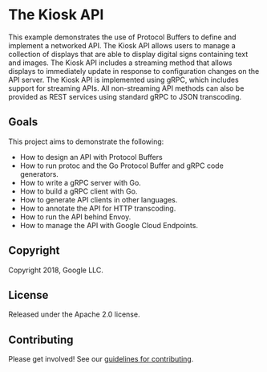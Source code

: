 # The Kiosk API

This example demonstrates the use of Protocol Buffers to define and implement a
networked API. The Kiosk API allows users to manage a collection of displays
that are able to display digital signs containing text and images. The Kiosk API
includes a streaming method that allows displays to immediately update in
response to configuration changes on the API server. The Kiosk API is
implemented using gRPC, which includes support for streaming APIs. All
non-streaming API methods can also be provided as REST services using standard
gRPC to JSON transcoding.

## Goals

This project aims to demonstrate the following:

- How to design an API with Protocol Buffers
- How to run protoc and the Go Protocol Buffer and gRPC code generators.
- How to write a gRPC server with Go.
- How to build a gRPC client with Go.
- How to generate API clients in other languages.
- How to annotate the API for HTTP transcoding.
- How to run the API behind Envoy.
- How to manage the API with Google Cloud Endpoints.

## Copyright

Copyright 2018, Google LLC.

## License

Released under the Apache 2.0 license.

## Contributing

Please get involved! See our [guidelines for contributing](CONTRIBUTING.md).
